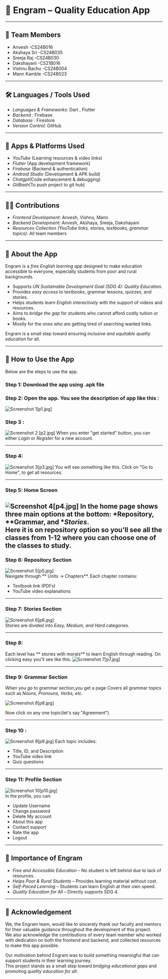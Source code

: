 # 📘 Engram – Quality Education App

---

## 👥 Team Members
- Anvesh        -CS24B016
- Akshaya Sri   -CS24B035 
- Sreeja Raj    -CS24B030
- Dakshayani    -CS21B016 
- Vishnu Bachu  -CS24B004
- Mann Kamble   -CS24B023 

---

## 🛠 Languages / Tools Used
- *Languages & Frameworks:* Dart , Flutter 
- *Backend :* Firebase
- *Database :* Firestore  
- *Version Control:* GitHub

---

## 📲 Apps & Platforms Used
- *YouTube* (Learning resources & video links)  
- *Flutter* (App development framework)  
- *Firebase* (Backend & authentication)  
- *Android Studio* (Development & APK build)  
- *Chatgpt*(Code enhancement & debugging)
- *GitBash*(To push project to git hub)
  
---

## 👩‍💻 Contributions
- *Frontend Development:* Anvesh, Vishnu, Mann  
- *Backend Development:* Anvesh, Akshaya, Sreeja, Dakshayani  
- *Resources Collection (YouTube links, stories, textbooks, grammar topics):* All team members  

---

## 📖 About the App
Engram is a *free English learning app* designed to make education accessible to everyone, especially students from poor and rural backgrounds.  

- Supports *UN Sustainable Development Goal (SDG 4): Quality Education*.  
- Provides *easy access* to textbooks, grammar lessons, quizzes, and stories.  
- Helps students *learn English interactively* with the support of videos and resources.  
- Aims to *bridge the gap* for students who cannot afford costly tuition or books.
- Mostly for the ones who are getting tired of searching wanted links. 

Engram is a small step toward ensuring *inclusive and equitable quality education* for all.  

---

## 📌 How to Use the App

Below are the steps to use the app. 

### Step 1: Download the app using .apk file

### Step 2: Open the app. You see the description of app like this :
 ![Screenshot 1](path-to-screenshot1.png)[p1.jpg]

### Step 3 : 
![Screenshot 2](path-to-screenshot2.png) [p2.jpg] 
When you enter "get started" button, you can either *Login* or *Register* for a new account.  

---
### Step 4:
![Screenshot 3](path-to-screenshot1.png)[p3.jpg]
You will see something like this. Click on "Go to Home", to get all resources.

---

### Step 5: Home Screen  
![Screenshot 4](path-to-screenshot2.png)[p4.jpg]
In the home page shows three main options at the bottom: *Repository, **Grammar, and **Stories*.  
Here it is on repository option so you'll see all the classes from 1-12 where you can choose one of the classes to study.
---

### Step 6: Repository Section  
![Screenshot 5](path-to-screenshot3.png)[p5.jpg]  
Navigate through ** Units → Chapters**. Each chapter contains:  
- Textbook link (PDFs)  
- YouTube video explanations  

---
### Step 7: Stories Section  
![Screenshot 6](path-to-screenshot5.png)[p6.jpg]  
Stories are divided into *Easy, Medium, and Hard* categories. 


---
### Step 8:

Each level has ** stories with morals** to learn English through reading.
On clicking easy you'll see like this.
![Screenshot 7](path-to-screenshot5.png)[p7.jpg]
 
---  

### Step 9: Grammar Section  
When you go to grammar section,you get a page 
Covers all grammar topics such as *Nouns, Pronouns, Verbs, etc.* 

![Screenshot 8](path-to-screenshot4.png)[p8.jpg]  
 
Now click on any one topic(let's say "Agreement").

---

### Step 10 :
![Screenshot 9](path-to-screenshot1.png)[p9.jpg]
Each topic includes:
- Title, ID, and Description  
- YouTube video link  
- Quiz questions 

---



### Step 11: Profile Section  
![Screenshot 10](path-to-screenshot6.png)[p10.jpg]  
In the profile, you can:
- Update Username  
- Change password  
- Delete My account
- About this app  
- Contact support
- Rate the app 
- Logout  
  
 

---



## 🎯 Importance of Engram
- *Free and Accessible Education* – No student is left behind due to lack of resources.  
- *Helps Poor & Rural Students* – Provides learning material without cost.  
- *Self-Paced Learning* – Students can learn English at their own speed.  
- *Quality Education for All* – Directly supports SDG 4.  

---


## 🙏 Acknowledgement
We, the Engram team, would like to sincerely thank our faculty and mentors for their valuable guidance throughout the development of this project.  
We also acknowledge the contributions of every team member who worked with dedication on both the frontend and backend, and collected resources to make this app possible.  

Our motivation behind Engram was to build something meaningful that can support students in their learning journey.  
This project stands as a small step toward *bridging educational gaps* and promoting *quality education for all*.
